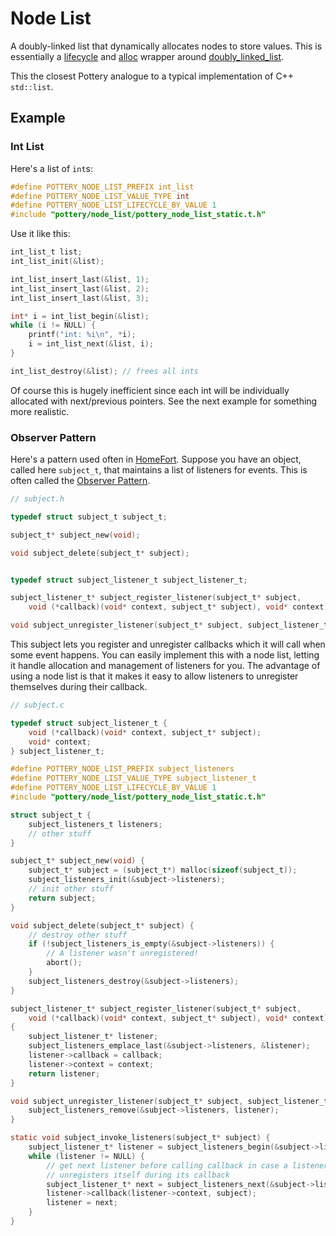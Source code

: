 # Node List

A doubly-linked list that dynamically allocates nodes to store values. This is essentially a [lifecycle](../lifecycle/) and [alloc](../alloc/) wrapper around [doubly\_linked\_list](../doubly_linked_list/).

This the closest Pottery analogue to a typical implementation of C++ `std::list`.

## Example

### Int List

Here's a list of `int`s:

```c
#define POTTERY_NODE_LIST_PREFIX int_list
#define POTTERY_NODE_LIST_VALUE_TYPE int
#define POTTERY_NODE_LIST_LIFECYCLE_BY_VALUE 1
#include "pottery/node_list/pottery_node_list_static.t.h"
```

Use it like this:

```c
int_list_t list;
int_list_init(&list);

int_list_insert_last(&list, 1);
int_list_insert_last(&list, 2);
int_list_insert_last(&list, 3);

int* i = int_list_begin(&list);
while (i != NULL) {
    printf("int: %i\n", *i);
    i = int_list_next(&list, i);
}

int_list_destroy(&list); // frees all ints
```

Of course this is hugely inefficient since each int will be individually allocated with next/previous pointers. See the next example for something more realistic.

### Observer Pattern

Here's a pattern used often in [HomeFort](https://homefort.app/). Suppose you have an object, called here `subject_t`, that maintains a list of listeners for events. This is often called the [Observer Pattern](https://en.wikipedia.org/wiki/Observer_pattern).

```c
// subject.h

typedef struct subject_t subject_t;

subject_t* subject_new(void);

void subject_delete(subject_t* subject);


typedef struct subject_listener_t subject_listener_t;

subject_listener_t* subject_register_listener(subject_t* subject,
    void (*callback)(void* context, subject_t* subject), void* context);

void subject_unregister_listener(subject_t* subject, subject_listener_t* listener);
```

This subject lets you register and unregister callbacks which it will call when some event happens. You can easily implement this with a node list, letting it handle allocation and management of listeners for you. The advantage of using a node list is that it makes it easy to allow listeners to unregister themselves during their callback.

```c
// subject.c

typedef struct subject_listener_t {
    void (*callback)(void* context, subject_t* subject);
    void* context;
} subject_listener_t;

#define POTTERY_NODE_LIST_PREFIX subject_listeners
#define POTTERY_NODE_LIST_VALUE_TYPE subject_listener_t
#define POTTERY_NODE_LIST_LIFECYCLE_BY_VALUE 1
#include "pottery/node_list/pottery_node_list_static.t.h"

struct subject_t {
    subject_listeners_t listeners;
    // other stuff
}

subject_t* subject_new(void) {
    subject_t* subject = (subject_t*) malloc(sizeof(subject_t));
    subject_listeners_init(&subject->listeners);
    // init other stuff
    return subject;
}

void subject_delete(subject_t* subject) {
    // destroy other stuff
    if (!subject_listeners_is_empty(&subject->listeners)) {
        // A listener wasn't unregistered!
        abort();
    }
    subject_listeners_destroy(&subject->listeners);
}

subject_listener_t* subject_register_listener(subject_t* subject,
    void (*callback)(void* context, subject_t* subject), void* context)
{
    subject_listener_t* listener;
    subject_listeners_emplace_last(&subject->listeners, &listener);
    listener->callback = callback;
    listener->context = context;
    return listener;
}

void subject_unregister_listener(subject_t* subject, subject_listener_t* listener) {
    subject_listeners_remove(&subject->listeners, listener);
}

static void subject_invoke_listeners(subject_t* subject) {
    subject_listener_t* listener = subject_listeners_begin(&subject->listeners);
    while (listener != NULL) {
        // get next listener before calling callback in case a listener
        // unregisters itself during its callback
        subject_listener_t* next = subject_listeners_next(&subject->listeners, listener);
        listener->callback(listener->context, subject);
        listener = next;
    }
}
```
